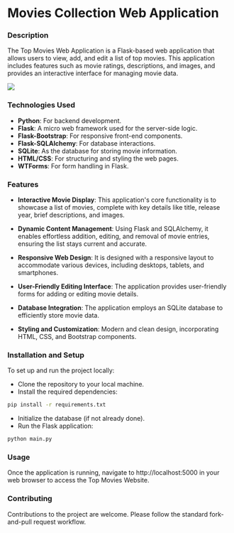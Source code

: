 # Movies Collection Web Application
### Description
The Top Movies Web Application is a Flask-based web application that allows users to view, add, and edit a list of top movies. This application includes features such as movie ratings, descriptions, and images, and provides an interactive interface for managing movie data.

<img src = 'static/image/movies collection website.gif'>

### Technologies Used
- **Python**: For backend development.
- **Flask**: A micro web framework used for the server-side logic.
- **Flask-Bootstrap**: For responsive front-end components.
- **Flask-SQLAlchemy**: For database interactions.
- **SQLite**: As the database for storing movie information.
- **HTML/CSS**: For structuring and styling the web pages.
- **WTForms**: For form handling in Flask.

### Features
- **Interactive Movie Display**: This application's core functionality is to showcase a list of movies, complete with key details like title, release year, brief descriptions, and images.

- **Dynamic Content Management**: Using Flask and SQLAlchemy, it enables effortless addition, editing, and removal of movie entries, ensuring the list stays current and accurate.

- **Responsive Web Design**: It is designed with a responsive layout to accommodate various devices, including desktops, tablets, and smartphones. 

- **User-Friendly Editing Interface**: The application provides user-friendly forms for adding or editing movie details.

- **Database Integration**: The application employs an SQLite database to efficiently store movie data.

- **Styling and Customization**: Modern and clean design, incorporating HTML, CSS, and Bootstrap components.

### Installation and Setup
To set up and run the project locally:

- Clone the repository to your local machine.
- Install the required dependencies:
```bash 
pip install -r requirements.txt
```
- Initialize the database (if not already done).
- Run the Flask application:
```bash 
python main.py
```

### Usage
Once the application is running, navigate to http://localhost:5000 in your web browser to access the Top Movies Website.

### Contributing
Contributions to the project are welcome. Please follow the standard fork-and-pull request workflow.
